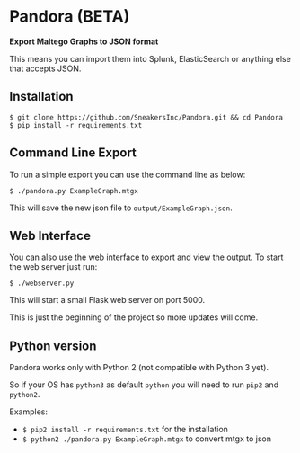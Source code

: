 # Pandora (BETA)

**Export Maltego Graphs to JSON format**

This means you can import them into Splunk, ElasticSearch or anything else that accepts JSON.

## Installation

```
$ git clone https://github.com/SneakersInc/Pandora.git && cd Pandora
$ pip install -r requirements.txt
```

## Command Line Export

To run a simple export you can use the command line as below:

```
$ ./pandora.py ExampleGraph.mtgx
```

This will save the new json file to `output/ExampleGraph.json`.

## Web Interface

You can also use the web interface to export and view the output. To start the web server just run:

```
$ ./webserver.py
```

This will start a small Flask web server on port 5000.

This is just the beginning of the project so more updates will come.

## Python version

Pandora works only with Python 2 (not compatible with Python 3 yet).

So if your OS has `python3` as default `python` you will need to run `pip2` and `python2`.

Examples:
+ `$ pip2 install -r requirements.txt` for the installation
+ `$ python2 ./pandora.py ExampleGraph.mtgx` to convert mtgx to json
